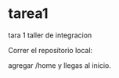 # tarea1
tara 1 taller de integracion


Correr el repositorio local:

agregar /home y llegas al inicio.
